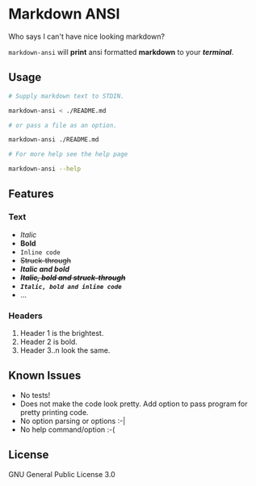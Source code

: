 # Markdown ANSI

Who says I can't have nice looking markdown?

`markdown-ansi` will __print__ ansi formatted **markdown** to your
***terminal***.

## Usage

```bash
# Supply markdown text to STDIN.

markdown-ansi < ./README.md

# or pass a file as an option.

markdown-ansi ./README.md

# For more help see the help page

markdown-ansi --help
```

## Features

### Text

- *Italic*
- **Bold**
- `Inline code`
- ~~Struck-through~~
- ***Italic and bold***
- ~~***Italic, bold and struck-through***~~
- ***`Italic, bold and inline code`***
- ...

### Headers

1. Header 1 is the brightest.
2. Header 2 is bold.
3. Header 3..n look the same.

## Known Issues

- No tests!
- Does not make the code look pretty. Add option to pass program for pretty
  printing code.
- No option parsing or options :-|
- No help command/option :-(

## License

GNU General Public License 3.0

